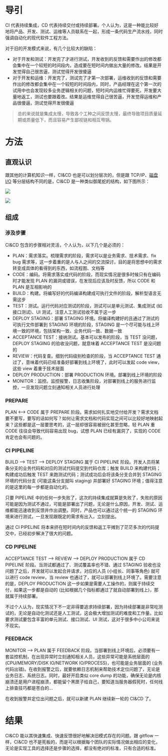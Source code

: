 # 导引

CI 代表持续集成，CD 代表持续交付或持续部署。个人认为，这是一种能比较好地将产品、开发、测试、运维等人员联系在一起，形成一条代码生产流水线，同时强调自动化的现代软件工程方法。

对于旧的开发模式来说，有几个比较大的缺陷：

- 对于开发和测试：开发完了才进行测试，开发收到的反馈和需要作出的修改都会集中在一个较短的时间段内，造成要在短时间内做出大量的修改。结果是开发觉得自己很苦逼，测试觉得开发很傻逼
- 对于开发和运维：开发完了，测试完了才第一次部署，运维收到的反馈和需要作出的修改都会集中在一个较短的时间段内，同时，产品经理在这个第一次的试用中也会发现较多业务逻辑相关的问题，短时间内运维忙得要死，开发要大量地返工，测试也要跟着改。结果是运维觉得自己很苦逼，开发觉得运维和产品很傻逼，测试觉得开发很傻逼

> 总的来说就是集成太慢，导致各个工种之间反馈太慢，最终导致项目质量延期或质量低下，而且容易产生鄙视链和相互甩锅。

# 方法

## 直观认识

跟其他的计算机知识一样，CI&CD 也是可以划分层次的，但是跟 TCP/IP、[磁盘 I/O](https://github.com/hsxhr-10/blog/blob/master/Linux/【磁盘%20IO】--%207%20层模型.md) 等分层结构不同的是，CI&CD 是一种类似御尾蛇的结构，如下图所示：

![](https://raw.githubusercontent.com/hsxhr-10/picture/master/CI%26CD1.png)

![](https://raw.githubusercontent.com/hsxhr-10/picture/master/CI%26CD4.png)

## 组成

### 涉及步骤

CI&CD 包含的步骤相对灵活，个人认为，以下几个是必须的：

- PLAN：需求落实。梳理需求的阶段，需求可以是业务需求、技术需求、fix bug 需求等，这一步着重的是人与人之间的交流探讨，目的是将思想中的需求转变成具体的看得到的东西，如流程图、文档等
- CODE：编码。将需求落实成代码的阶段，而现实情况是很多时候只有在编码时才能发现 PLAN 的漏洞或错误，在发现后应该及时反馈，所以 CODE 和 PLAN 是互相影响的
- BUILD：构建。将编写好的代码编译构建成可执行文件的阶段，解析型语言无需这步
- TEST：测试。运行代码对应测试的阶段，测试可以是单元测试、集成测试 (如接口测试)、UI 测试，注意人工测试验收不属于这一步
- DEPLOY STAGING：部署 STAGING 环境。将编译构建好的且通过了测试的可执行文件部署到 STAGING 环境的阶段，STAGING 是一个尽可能与线上环境一致的环境，包括架构一致、业务代码一致、数据一致
- ACCEPTANCE TEST：接纳测试。基本可以发布的阶段，当 TEST 没问题，DEPLOY STAGING 的验收没问题，就意味着 ACCEPTANCE TEST 是没问题的
- REVIEW：代码复查。细到代码级别检查的阶段，当 ACCEPTANCE TEST 通过了，意味着代码已经准备好部署到线上环境了，此时可以发起 code view，这些 view 着重于技术层面
- DEPLOY PRODUCTION：部署 PRODUCTION 环境。部署到线上环境的阶段
- MONITOR：监控。监控报警，日志收集阶段，对部署到线上的服务进行监控，一旦发现问题立刻通知相关人员进行处理

### PREPARE

PLAN <--> CODE 属于 PREPARE 阶段。需求如何扎实地交付给开发？需求文档要不要写，要写的话如何写？如何让需求文档和代码实现之间可以比较好地映射起来？这些都是这一层要思考的，这一层却很容易被弱化甚至忽略，轻 PLAN 重 CODE 往往会导致代码容易出现 bug，试想 PLAN 已经有漏洞了，实现的 CODE 肯定也会有问题的。

### CI PIPELINE

BUILD --> TEST --> DEPLOY STAGING 属于 CI PIPELINE 阶段。开发人员将某条分支的业务代码和对应的测试代码提交到代码仓库；触发 BUILD 来构建代码；构建成功后触发 TEST 来跑测试代码；测试成功后会将该条分支合并到 STAGING 环境的代码分支 (可能这条分支就叫 staging) 并部署好 STAGING 环境；值得注意的是这里的每一步都是自动化的。

只要 PIPELINE 中的任何一步失败了，这次的持续集成就算是失败了，失败的原因可能是因为测试不通过，可能是部署出了问题，无论是什么原因，开发、测试、运维都能迅速收到反馈并作出调整。同时，产品也可以通过这个统一的 STAGING 环境来进行测试，一旦发现跟既定的需求有出入，立刻提出。

通过 CI PIPELINE 将本来挤在短时间内的反馈和返工平摊到了茫茫多次的代码提交中，已经初步解决了很大的问题。

### CD PIPELINE

ACCEPTANCE TEST --> REVIEW --> DEPLOY PRODUCTION 属于 CD PIPELINE 阶段。当测试都通过了、测试覆盖率也不错、通过 STAGING 验收也没问题了之后，开发就可以发起合并请求，对应的人员 (小组长、同事等角色) 就可以进行 code review，当 review 也通过了，就可以部署到线上环境了。需要注意的是，DEPLOY PRODUCTION 这一步如果是需要人工操作的，则属于持续交付，如果这一步都是自动的 (比如根据几个指标都通过了就自动部署到线上)，那就属于持续部署。

不过个人认为，现实情况下不一定非得要追求持续部署，因为持续部署是非常吃测试的，无论是自动化测试还是人工测试，这会极大增加测试的难度和工作量。比如要求测试要包含丰富的单元测试、接口测试、UI 测试，这对于很多中小公司来说不现实。

### FEEDBACK

MONITOR --> PLAN 属于 FEEDBACK 阶段。当部署到线上环境后，必须要有一套监控机制，在出现异常时立刻通知相关人员，这些异常可能是系统层面的 (CPU/MEMORY/DISK IO/NETWORK IO/PROCESS)，也可能是业务层面的 (业务代码出错)。在收到报警之后，就要依赖日志机制来帮助技术定位问题了，无论是业务日志、系统日志。同时，最好开启类似 core dump 的功能，确保无论是内核崩溃还是用户进程崩溃，都能留个黑匣子给自己，要知道当服务器假死时，任何线上排查技巧都是苍白的...

在收到报警并定位出问题之后，就可以新建 PLAN 继续新一轮的 CI&CD 了。

# 结果

CI&CD 能以其快速集成、快速反馈很好地解决旧模式存在的问题。跟 gitflow 一样，CI&CD 也不是死板的，而是可以根据每个团队的实际情况做出相应的变化，无论是实现工具的选择还是步骤的选择，都没有绝对的标准，只有合适的标准。


